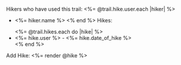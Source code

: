 Hikers who have used this trail: <%= @trail.hike.user.each |hiker| %>
 - <%= hiker.name %>
<% end %>
Hikes:
<ul>
	<%= @trail.hikes.each do |hike| %>
		<li><%= hike.user %> - <%= hike.date_of_hike %></li>
	<% end %>
</ul>

Add Hike:
<%= render @hike %>
